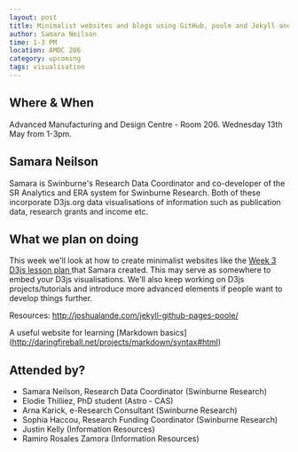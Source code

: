 ```yaml
---
layout: post
title: Minimalist websites and blogs using GitHub, poole and Jekyll and more D3js
author: Samara Neilson
time: 1-3 PM
location: AMDC 206
category: upcoming
tags: visualisation
---
```


## Where & When

Advanced Manufacturing and Design Centre - Room 206. Wednesday 13th May from 1-3pm.

## Samara Neilson

Samara is Swinburne's Research Data Coordinator and co-developer of the SR Analytics and ERA system for Swinburne Research. Both of these incorporate D3js.org data visualisations of information such as publication data, research grants and income etc.

## What we plan on doing 

This week we'll look at how to create minimalist websites like the <a href="http://evilangelpixie.github.io/d3js/">Week 3 D3js lesson plan </a> that Samara created. This may serve as somewhere to embed your D3js visualisations. We'll also keep working on D3js projects/tutorials and introduce more advanced elements if people want to develop things further.


Resources: <a href="http://joshualande.com/jekyll-github-pages-poole/">http://joshualande.com/jekyll-github-pages-poole/</a>


A useful website for learning [Markdown basics] (http://daringfireball.net/projects/markdown/syntax#html)

## Attended by?

<ul>
<li>Samara Neilson, Research Data Coordinator (Swinburne Research)   </li>
<li>Elodie Thilliez, PhD student (Astro - CAS)   </li>
<li>Arna Karick, e-Research Consultant (Swinburne Research)   </li>
<li>Sophia Haccou, Research Funding Coordinator (Swinburne Research)   </li>
<li>Justin Kelly (Information Resources)  </li>
<li>Ramiro Rosales Zamora (Information Resources) </li>
</ul>



